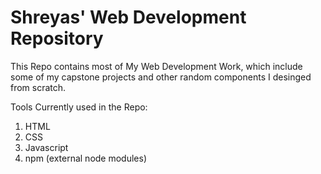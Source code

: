 # Shreyas' Web Development Repository
This Repo contains most of My Web Development Work, which include some of my capstone projects and other random components I desinged from scratch.

Tools Currently used in the Repo:
1. HTML
2. CSS
3. Javascript
4. npm (external node modules)
